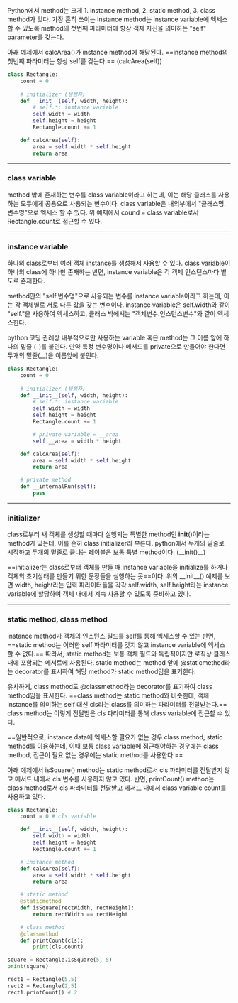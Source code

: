 Python에서 method는 크게 1. instance method, 2. static method, 3. class method가 있다. 가장 흔히 쓰이는 instance method는 instance variable에 엑세스할 수 있도록 method의 첫번째 파라미터에 항상 객체 자신을 의미하는 "self" parameter를 갖는다. 

아래 예제에서 calcArea()가 instance method에 해당된다. ==instance method의 첫번째 파라미터는 항상 self를 갖는다.== (calcArea(self)) 

```python
class Rectangle:
    count = 0
	
	# initializer (생성자)
	def __init__(self, width, height):
		# self.*: instance variable
		self.width = width
		self.height = height
		Rectangle.count += 1

	def calcArea(self):
		area = self.width * self.height
		return area
```

***
### class variable
method 밖에 존재하는 변수를 class variable이라고 하는데, 이는 해당 클래스를 사용하는 모두에게 공용으로 사용되는 변수이다. class variable은 내외부에서 "클래스명.변수명"으로 엑세스 할 수 있다. 위 예제에서 cound = class variable로서 Rectangle.count로 접근할 수 있다.

***
### instance variable
하나의 class로부터 여러 객체 instance를 생성해서 사용할 수 있다. class variable이 하나의 class에 하나만 존재하는 반면, instance variable은 각 객체 인스턴스마다 별도로 존재한다. 

method안의 "self.변수명"으로 사용되는 변수를 instance variable이라고 하는데, 이는 각 객체별로 서로 다른 값을 갖는 변수이다. instance variable은 self.width와 같이 "self."을 사용하여 엑세스하고, 클래스 밖에서는 "객체변수.인스턴스변수"와 같이 엑세스한다. 

python 코딩 관례상 내부적으로만 사용하는 variable 혹은 method는 그 이름 앞에 하나의 밑줄 (\_)를 붙인다. 만약 특정 변수명이나 메서드를 private으로 만들어야 한다면 두개의 밑줄(\_\_)을 이름앞에 붙인다. 

```python
class Rectangle:
    count = 0
	
	# initializer (생성자)
	def __init__(self, width, height):
		# self.*: instance variable
		self.width = width
		self.height = height
		Rectangle.count += 1

		# private variable = __area
		self.__area = width * height

	def calcArea(self):
		area = self.width * self.height
		return area

	# private method
	def __internalRun(self):
		pass
```

***
### initializer
class로부터 새 객체를 생성할 때마다 실행되는 특별한 method인 __init__()이라는 method가 있는데, 이를 흔히 class initializer라 부른다. python에서 두개의 밑줄로 시작하고 두개의 밑줄로 끝나는 레이블은 보통 특별 method이다. (\_\_init()\_\_)

==initializer는 class로부터 객체를 만들 때 instance variable을 initialize를 하거나 객체의 초기상태를 만들기 위한 문장들을 실행하는 곳==이다. 위의 \_\_init\_\_() 예제를 보면 width, height라는 입력 파라미터들을 각각 self.width, self.height라는 instance variable에 할당하여 객체 내에서 계속 사용할 수 있도록 준비하고 있다. 

***
### static method, class method
instance method가 객체의 인스턴스 필드를 self를 통해 엑세스할 수 있는 반면, ==static method는 이러한 self 파라미터를 갖지 않고 instance variable에 엑세스할 수 없다.== 따라서, static method는 보통 객체 필드와 독립적이지만 로직상 클래스내에 포함되는 메서트에 사용된다. static method는 method 앞에 @staticmethod라는 decorator를 표시하여 해당 method가 static method임을 표기한다. 

유사하게, class method도 @classmethod라는 decorator를 표기하여 class method임을 표시한다. ==class method는 static method와 비슷한데, 객체 instance를 의미하는 self 대신 cls라는 class를 의미하는 파라미터를 전달받는다.== class method는 이렇게 전달받은 cls 파라미터를 통해 class variable에 접근할 수 있다.

==일반적으로, instance data에 엑세스할 필요가 없는 경우 class method, static method를 이용하는데, 이때 보통 class variable에 접근해야하는 경우에는 class method, 접근이 필요 없는 경우에는 static method를 사용한다.== 

아래 예제에서 isSquare() method는 static method로서 cls 파라미터를 전달받지 않고 매서드 내에서 cls 변수를 사용하지 않고 있다. 반면, printCount() method는 class method로서 cls 파라미터를 전달받고 메서드 내에서 class variable count를 사용하고 있다.

```python
class Rectangle:
	count = 0 # cls variable

	def __init__(self, width, height):
		self.width = width
		self.height = height
		Rectangle.count += 1 

	# instance method
	def calcArea(self):
		area = self.width * self.height
		return area

	# static method
	@staticmethod
	def isSquare(rectWidth, rectHeight):
		return rectWidth == rectHeight

	# class method
	@classmethod
	def printCount(cls):
		print(cls.count)

square = Rectangle.isSquare(5, 5)
print(square)

rect1 = Rectangle(5,5)
rect2 = Rectangle(2,5)
rect1.printCount() # 2
```

